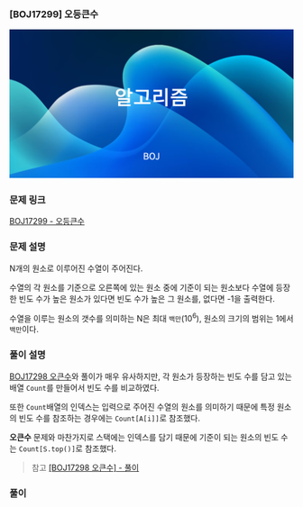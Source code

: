 ### [BOJ17299] 오등큰수

![](./images/boj.png)

### 문제 링크

[BOJ17299 - 오등큰수](https://www.acmicpc.net/problem/17299)

### 문제 설명

N개의 원소로 이루어진 수열이 주어진다.

수열의 각 원소를 기준으로 오른쪽에 있는 원소 중에 기준이 되는 원소보다 수열에 등장한 빈도 수가 높은 원소가 있다면 빈도 수가 높은 그 원소를, 없다면 -1을 출력한다.

수열을 이루는 원소의 갯수를 의미하는 N은 최대 `백만`(10<sup>6</sup>), 원소의 크기의 범위는 1에서 `백만`이다.

### 풀이 설명

[BOJ17298 오큰수](https://www.acmicpc.net/problem/17298)와 풀이가 매우 유사하지만,
각 원소가 등장하는 빈도 수를 담고 있는 배열 `Count`를 만들어서 빈도 수를 비교하였다.

또한 `Count`배열의 인덱스는 입력으로 주어진 수열의 원소를 의미하기 때문에
특정 원소의 빈도 수를 참조하는 경우에는 `Count[A[i]]`로 참조했다.

**오큰수** 문제와 마찬가지로 스택에는 인덱스를 담기 때문에 기준이 되는 원소의 빈도 수는
`Count[S.top()]`로 참조했다.

> 참고
> [[BOJ17298 오큰수] - 풀이](https://stef.tistory.com/23)

### 풀이

<script src="https://gist.github.com/eotkd4791/99bea547717c06016bee885ee4b0ddec.js"></script>
